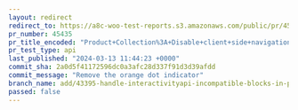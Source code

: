 ```yaml
---
layout: redirect
redirect_to: https://a8c-woo-test-reports.s3.amazonaws.com/public/pr/45435/api/index.html
pr_number: 45435
pr_title_encoded: "Product+Collection%3A+Disable+client+side+navigation+if+blocks+incompatible+with+Interactivity+API+are+detected"
pr_test_type: api
last_published: "2024-03-13 11:44:23 +0000"
commit_sha: 2a0d5f41172596dc0a3afc28d337f91d3d39afdd
commit_message: "Remove the orange dot indicator"
branch_name: add/43395-handle-interactivityapi-incompatible-blocks-in-product-collection-block
passed: false
---
```

